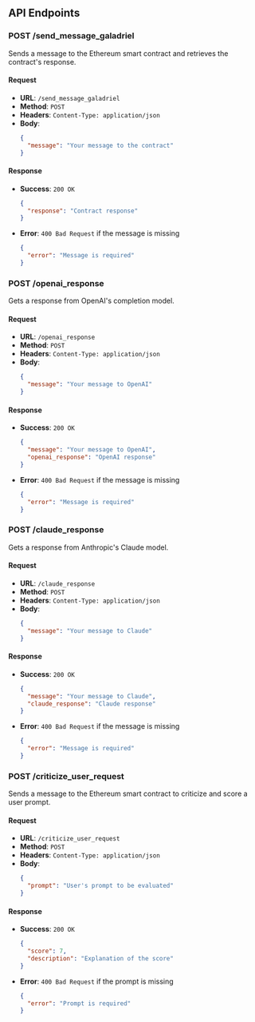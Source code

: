 
## API Endpoints

### POST /send_message_galadriel

Sends a message to the Ethereum smart contract and retrieves the contract's response.

#### Request

- **URL**: `/send_message_galadriel`
- **Method**: `POST`
- **Headers**: `Content-Type: application/json`
- **Body**:
  ```json
  {
    "message": "Your message to the contract"
  }
  ```

#### Response

- **Success**: `200 OK`
  ```json
  {
    "response": "Contract response"
  }
  ```
- **Error**: `400 Bad Request` if the message is missing
  ```json
  {
    "error": "Message is required"
  }
  ```

### POST /openai_response

Gets a response from OpenAI's completion model.

#### Request

- **URL**: `/openai_response`
- **Method**: `POST`
- **Headers**: `Content-Type: application/json`
- **Body**:
  ```json
  {
    "message": "Your message to OpenAI"
  }
  ```

#### Response

- **Success**: `200 OK`
  ```json
  {
    "message": "Your message to OpenAI",
    "openai_response": "OpenAI response"
  }
  ```
- **Error**: `400 Bad Request` if the message is missing
  ```json
  {
    "error": "Message is required"
  }
  ```

### POST /claude_response

Gets a response from Anthropic's Claude model.

#### Request

- **URL**: `/claude_response`
- **Method**: `POST`
- **Headers**: `Content-Type: application/json`
- **Body**:
  ```json
  {
    "message": "Your message to Claude"
  }
  ```

#### Response

- **Success**: `200 OK`
  ```json
  {
    "message": "Your message to Claude",
    "claude_response": "Claude response"
  }
  ```
- **Error**: `400 Bad Request` if the message is missing
  ```json
  {
    "error": "Message is required"
  }
  ```

### POST /criticize_user_request

Sends a message to the Ethereum smart contract to criticize and score a user prompt.

#### Request

- **URL**: `/criticize_user_request`
- **Method**: `POST`
- **Headers**: `Content-Type: application/json`
- **Body**:
  ```json
  {
    "prompt": "User's prompt to be evaluated"
  }
  ```

#### Response

- **Success**: `200 OK`
  ```json
  {
    "score": 7,
    "description": "Explanation of the score"
  }
  ```
- **Error**: `400 Bad Request` if the prompt is missing
  ```json
  {
    "error": "Prompt is required"
  }
  ```
